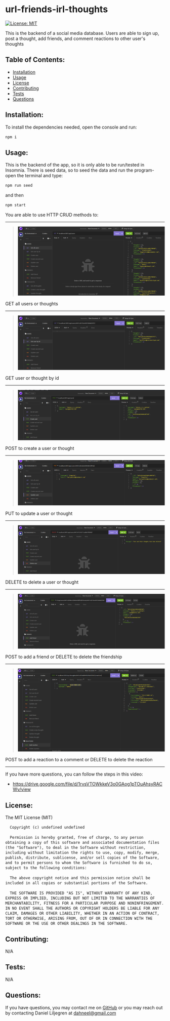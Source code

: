 # url-friends-irl-thoughts
  [![License: MIT](https://img.shields.io/badge/License-MIT-yellow.svg)](https://opensource.org/licenses/MIT)


  This is the backend of a social media database. Users are able to sign up, post a thought, add friends, and comment reactions to other user's thoughts
  ## Table of Contents:
  * [Installation](#installation)
  * [Usage](#usage)
  * [License](#license)
  * [Contributing](#contributing)
  * [Tests](#tests)
  * [Questions](#questions)
  ## Installation:
  To install the dependencies needed, open the console and run:
  ```md
  npm i
  ```
  ## Usage:
  This is the backend of the app, so it is only able to be run/tested in Insomnia. There is seed data, so to seed the data and run the program- 
  open the terminal and type: 
  ```md
  npm run seed
  ``` 
  and then 
  ```md
  npm start
  ```
  You are able to use HTTP CRUD methods to:

  ---

  >![GET ALL](./assets/GETall.png)

  GET all users or thoughts
  
  ---
  
  >![GET BY ID](./assets/GETid.png)

  GET user or thought by id

  ---
    
  >![CREATE UT](./assets/CREATE.png)

  POST to create a user or thought
  
  ---
  
  >![UPDATE UT](./assets/UPDATE.png)

  PUT to update a user or thought
  
  ---
  
  >![DELETE UT](./assets/DELETEut.png)

  DELETE to delete a user or thought
  
  ---
  
  >![ADD OR REMOVE FRIEND](./assets/FRIEND.png)

  POST to add a friend or DELETE to delete the friendship
  
  ---
  
  >![ADD OR REMOVE REACTION](./assets/REACTION.png)

  POST to add a reaction to a comment or DELETE to delete the reaction

  ---
  
  If you have more questions, you can follow the steps in this video:
  - https://drive.google.com/file/d/1rvsVTOWkkeV3o0GAog1pTOuAhsyRACWv/view
  ## License:
  The MIT License (MIT)

      Copyright (c) undefined undefined
      
      Permission is hereby granted, free of charge, to any person obtaining a copy of this software and associated documentation files (the "Software"), to deal in the Software without restriction, including without limitation the rights to use, copy, modify, merge, publish, distribute, sublicense, and/or sell copies of the Software, and to permit persons to whom the Software is furnished to do so, subject to the following conditions:
      
      The above copyright notice and this permission notice shall be included in all copies or substantial portions of the Software.
      
      THE SOFTWARE IS PROVIDED "AS IS", WITHOUT WARRANTY OF ANY KIND, EXPRESS OR IMPLIED, INCLUDING BUT NOT LIMITED TO THE WARRANTIES OF MERCHANTABILITY, FITNESS FOR A PARTICULAR PURPOSE AND NONINFRINGEMENT. IN NO EVENT SHALL THE AUTHORS OR COPYRIGHT HOLDERS BE LIABLE FOR ANY CLAIM, DAMAGES OR OTHER LIABILITY, WHETHER IN AN ACTION OF CONTRACT, TORT OR OTHERWISE, ARISING FROM, OUT OF OR IN CONNECTION WITH THE SOFTWARE OR THE USE OR OTHER DEALINGS IN THE SOFTWARE.
  ## Contributing:
  N/A
  ## Tests:
  N/A
  ## Questions:
  If you have questions, you may contact me on [GitHub](https://github.com/d-lil) or you may reach out by contacting Daniel Liljegren at dahneel@gmail.com